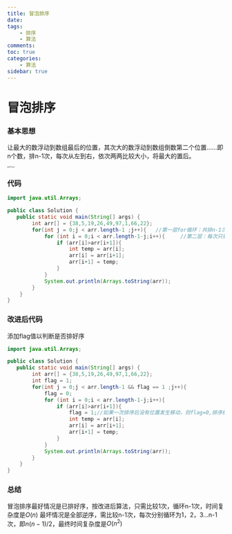 ```yaml
---
title: 冒泡排序
date:
tags:
	- 排序
	- 算法
comments: 
toc: true 
categories:  
	- 算法
sidebar: true
---
```


# 冒泡排序
### 基本思想
让最大的数浮动到数组最后的位置，其次大的数浮动到数组倒数第二个位置……即n个数，排n-1次，每次从左到右，依次两两比较大小，将最大的置后。

<img src="http://ipic2019.oss-cn-shanghai.aliyuncs.com/nbzhang/2019-10-27-045337.jpg" alt="p22.jpg" style="zoom: 25%;" />


### 代码
```java
import java.util.Arrays;

public class Solution {
   public static void main(String[] args) {
        int arr[] = {38,5,19,26,49,97,1,66,22};
        for(int j = 0;j < arr.length-1 ;j++){   //第一层for循环：共排n-1次
            for (int i = 0;i < arr.length-1-j;i++){     //第二层：每次只需排n-j个数
                if (arr[i]>arr[i+1]){
                    int temp = arr[i];
                    arr[i] = arr[i+1];
                    arr[i+1] = temp;
                }
            }
            System.out.println(Arrays.toString(arr));
        }
    } 
}
```
### 改进后代码
添加flag值以判断是否排好序
```java
import java.util.Arrays;

public class Solution {
   public static void main(String[] args) {
        int arr[] = {38,5,19,26,49,97,1,66,22};
        int flag = 1;
        for(int j = 0;j < arr.length-1 && flag == 1 ;j++){
            flag = 0;
            for (int i = 0;i < arr.length-1-j;i++){
                if (arr[i]>arr[i+1]){
                    flag = 1;//如果一次排序后没有位置发生移动，则flag=0,排序结束
                    int temp = arr[i];
                    arr[i] = arr[i+1];
                    arr[i+1] = temp;
                }
            }
            System.out.println(Arrays.toString(arr));
        }
    } 
}
```
### 总结
冒泡排序最好情况是已排好序，按改进后算法，只需比较1次，循环n-1次，时间复杂度是$O(n)$
最坏情况是全部逆序，需比较n-1次，每次分别循环为1，2，3...n-1次，即$n(n-1)/2$，最终时间复杂度是$O(n^2)$